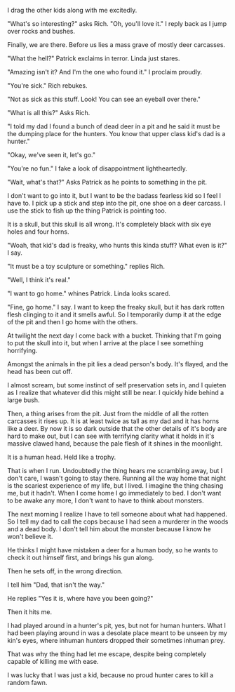 I drag the other kids along with me excitedly.

"What's so interesting?" asks Rich. "Oh, you'll love it." I reply back as I jump over rocks and bushes.

Finally, we are there. Before us lies a mass grave of mostly deer carcasses.

"What the hell?" Patrick exclaims in terror. Linda just stares.

"Amazing isn't it? And I'm the one who found it." I proclaim proudly.

"You're sick." Rich rebukes.

"Not as sick as this stuff. Look! You can see an eyeball over there."

"What is all this?" Asks Rich.

"I told my dad I found a bunch of dead deer in a pit and he said it must be the dumping place for the hunters. You know that upper class kid's dad is a hunter."

"Okay, we've seen it, let's go."

"You're no fun." I fake a look of disappointment lightheartedly.

"Wait, what's that?" Asks Patrick as he points to something in the pit.

I don't want to go into it, but I want to be the badass fearless kid so I feel I have to. I pick up a stick and step into the pit, one shoe on a deer carcass. I use the stick to fish up the thing Patrick is pointing too.

It is a skull, but this skull is all wrong. It's completely black with six eye holes and four horns.

"Woah, that kid's dad is freaky, who hunts this kinda stuff? What even is it?" I say.

"It must be a toy sculpture or something." replies Rich.

"Well, I think it's real."

"I want to go home." whines Patrick. Linda looks scared.

"Fine, go home." I say. I want to keep the freaky skull, but it has dark rotten flesh clinging to it and it smells awful. So I temporarily dump it at the edge of the pit and then I go home with the others.

At twilight the next day I come back with a bucket. Thinking that I'm going to put the skull into it, but when I arrive at the place I see something horrifying.

Amongst the animals in the pit lies a dead person's body. It's flayed, and the head has been cut off.

I almost scream, but some instinct of self preservation sets in, and I quieten as I realize that whatever did this might still be near. I quickly hide behind a large bush.

Then, a thing arises from the pit. Just from the middle of all the rotten carcasses it rises up. It is at least twice as tall as my dad and it has horns like a deer. By now it is so dark outside that the other details of it's body are hard to make out, but I can see with terrifying clarity what it holds in it's massive clawed hand, because the pale flesh of it shines in the moonlight.

It is a human head. Held like a trophy.

That is when I run. Undoubtedly the thing hears me scrambling away, but I don't care, I wasn't going to stay there. Running all the way home that night is the scariest experience of my life, but I lived. I imagine the thing chasing me, but it hadn't. When I come home I go immediately to bed. I don't want to be awake any more, I don't want to have to think about monsters.

The next morning I realize I have to tell someone about what had happened. So I tell my dad to call the cops because I had seen a murderer in the woods and a dead body. I don't tell him about the monster because I know he won't believe it.

He thinks I might have mistaken a deer for a human body, so he wants to check it out himself first, and brings his gun along.

Then he sets off, in the wrong direction.

I tell him "Dad, that isn't the way."

He replies "Yes it is, where have you been going?"

Then it hits me.

I had played around in a hunter's pit, yes, but not for human hunters. What I had been playing around in was a desolate place meant to be unseen by my kin's eyes, where inhuman hunters dropped their sometimes inhuman prey.

That was why the thing had let me escape, despite being completely capable of killing me with ease.

I was lucky that I was just a kid, because no proud hunter cares to kill a random fawn.